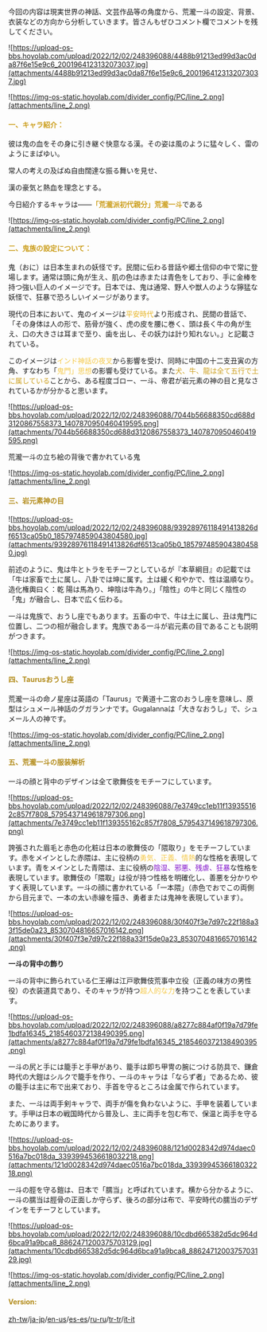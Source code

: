 今回の内容は現実世界の神話、文芸作品等の角度から、荒瀧一斗の設定、背景、衣装などの方向から分析していきます。皆さんもぜひコメント欄でコメントを残してください。

![https://upload-os-bbs.hoyolab.com/upload/2022/12/02/248396088/4488b91213ed99d3ac0da87f6e15e9c6_2001964123132073037.jpg](attachments/4488b91213ed99d3ac0da87f6e15e9c6_2001964123132073037.jpg)



![https://img-os-static.hoyolab.com/divider_config/PC/line_2.png](attachments/line_2.png)



#### <span style="color: rgb(204, 159, 30)">**一、キャラ紹介：**</span>



彼は鬼の血をその身に引き継ぐ快意なる漢。その姿は風のように猛々しく、雷のようにまばゆい。



常人の考えの及ばぬ自由闊達な振る舞いを見せ、



漢の豪気と熱血を理念とする。



今日紹介するキャラは――<span style="color: rgb(204, 159, 30)">**「荒瀧派初代親分」荒瀧一斗**</span>である



![https://img-os-static.hoyolab.com/divider_config/PC/line_2.png](attachments/line_2.png)



#### <span style="color: rgb(204, 159, 30)">**二、鬼族の設定について：**</span>



鬼（おに）は日本生まれの妖怪です。民間に伝わる昔話や郷土信仰の中で常に登場します。通常は頭に角が生え、肌の色は赤または青色をしており、手に金棒を持つ強い巨人のイメージです。日本では、鬼は通常、野人や獣人のような獰猛な妖怪で、狂暴で恐ろしいイメージがあります。



現代の日本において、鬼のイメージは<span style="color: rgb(230, 179, 34)">平安時代</span>より形成され、民間の昔話で、「その身体は人の形で、筋骨が強く、虎の皮を腰に巻く、頭は長く牛の角が生え、口の大きさは耳まで至り、歯を出し、その妖力は計り知れない。」と記載されている。



このイメージは<span style="color: rgb(245, 201, 73)">インド神話の夜叉</span>から影響を受け、同時に中国の十二支丑寅の方角、すなわち「<span style="color: rgb(245, 201, 73)">鬼門」思想</span>の影響も受けている。また<span style="color: rgb(204, 159, 30)">犬、牛、龍は全て五行で土に属している</span>ことから、ある程度ゴロー、一斗、帝君が岩元素の神の目と見なされているかが分かると思います。

 

![https://upload-os-bbs.hoyolab.com/upload/2022/12/02/248396088/7044b56688350cd688d3120867558373_1407870950460419595.png](attachments/7044b56688350cd688d3120867558373_1407870950460419595.png)



荒瀧一斗の立ち絵の背後で書かれている鬼



![https://img-os-static.hoyolab.com/divider_config/PC/line_2.png](attachments/line_2.png)



#### <span style="color: rgb(178, 139, 26)">**三、岩元素神の目**</span>

![https://upload-os-bbs.hoyolab.com/upload/2022/12/02/248396088/93928976118491413826df6513ca05b0_1857974859043804580.jpg](attachments/93928976118491413826df6513ca05b0_1857974859043804580.jpg)





前述のように、鬼は牛とトラをモチーフとしているが『本草綱目』の記載では「牛は家畜で土に属し、八卦では坤に属す。土は緩く和やかで、性は温順なり。造化権輿曰く：乾 陽は馬為り、坤陰は牛為り。」「陰性」の牛と同じく陰性の「鬼」が融合し、日本で広く伝わる。



一斗は鬼族で、おうし座でもあります。五畜の中で、牛は土に属し、丑は鬼門に位置し、二つの相が融合します。鬼族である一斗が岩元素の目であることも説明がつきます。

 

![https://img-os-static.hoyolab.com/divider_config/PC/line_2.png](attachments/line_2.png)



#### <span style="color: rgb(178, 139, 26)">**四、Taurusおうし座**</span>

荒瀧一斗の命ノ星座は英語の「Taurus」で黄道十二宮のおうし座を意味し、原型はシュメール神話のグガランナです。Gugalannaは「大きなおうし」で、シュメール人の神です。



![https://img-os-static.hoyolab.com/divider_config/PC/line_2.png](attachments/line_2.png)



#### <span style="color: rgb(178, 139, 26)">**五、荒瀧一斗の服装解析**</span>

一斗の顔と背中のデザインは全て歌舞伎をモチーフにしています。

![https://upload-os-bbs.hoyolab.com/upload/2022/12/02/248396088/7e3749cc1eb11f139355162c857f7808_5795437149618797306.png](attachments/7e3749cc1eb11f139355162c857f7808_5795437149618797306.png)





誇張された眉毛と赤色の化粧は日本の歌舞伎の「隈取り」をモチーフしています。赤をメインとした赤隈は、主に役柄の<span style="color: rgb(245, 201, 73)">勇気、正義、情熱</span>的な性格を表現しています。青をメインとした青隈は、主に役柄の<span style="color: rgb(131, 21, 204)">陰湿、邪悪、残虐、狂暴</span>な性格を表現しています。歌舞伎の「隈取」は役が持つ性格を明確化し、善悪を分かりやすく表現しています。一斗の顔に書かれている「一本隈」（赤色でおでこの両側から目元まで、一本の太い赤線を描き、勇者または鬼神を表現しています）。

![https://upload-os-bbs.hoyolab.com/upload/2022/12/02/248396088/30f407f3e7d97c22f188a33f15de0a23_8530704816657016142.png](attachments/30f407f3e7d97c22f188a33f15de0a23_8530704816657016142.png)



 

**一斗の背中の飾り**



一斗の背中に飾られている仁王襷は江戸歌舞伎荒事中立役（正義の味方の男性役）の衣装道具であり、そのキャラが持つ<span style="color: rgb(245, 201, 73)">超人的な力</span>を持つことを表しています。

![https://upload-os-bbs.hoyolab.com/upload/2022/12/02/248396088/a8277c884af0f19a7d79fe1bdfa16345_2185460372138490395.png](attachments/a8277c884af0f19a7d79fe1bdfa16345_2185460372138490395.png)





一斗の尻と手には籠手と手甲があり、籠手は即ち甲冑の腕につける防具で、鎌倉時代の大鎧はシルクで籠手を作り、一斗のキャラは「ならず者」であるため、彼の籠手は主に布で出来ており、手首を守るところは金属で作られています。

また、一斗は両手剣キャラで、両手が傷を負わないように、手甲を装着しています。手甲は日本の戦国時代から普及し、主に両手を包む布で、保温と両手を守るためにあります。

![https://upload-os-bbs.hoyolab.com/upload/2022/12/02/248396088/121d0028342d974daec0516a7bc018da_3393994536618032218.png](attachments/121d0028342d974daec0516a7bc018da_3393994536618032218.png)





一斗の脛を守る鎧は、日本で「臑当」と呼ばれています。横から分かるように、一斗の臑当は脛骨の正面しか守らず、後ろの部分は布で、平安時代の臑当のデザインをモチーフとしています。

 

![https://upload-os-bbs.hoyolab.com/upload/2022/12/02/248396088/10cdbd665382d5dc964d6bca91a9bca8_8862471200375703129.jpg](attachments/10cdbd665382d5dc964d6bca91a9bca8_8862471200375703129.jpg)



![https://img-os-static.hoyolab.com/divider_config/PC/line_2.png](attachments/line_2.png)

#### <span style="color: rgb(178, 139, 26)">Version: </span>

[zh-tw](../14090803/article)/[ja-jp](../14091045/article)/[en-us](../14090660/article)/[es-es](../14090217/article)/[ru-ru](../14090451/article)/[tr-tr](../14090529/article)/[it-it](../14090867/article)



